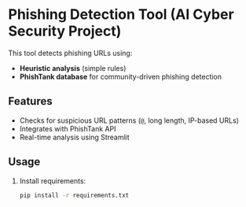 # Phishing Detection Tool (AI Cyber Security Project)

This tool detects phishing URLs using:
- **Heuristic analysis** (simple rules)
- **PhishTank database** for community-driven phishing detection

## Features
- Checks for suspicious URL patterns (`@`, long length, IP-based URLs)
- Integrates with PhishTank API
- Real-time analysis using Streamlit

## Usage
1. Install requirements:
   ```bash
   pip install -r requirements.txt

